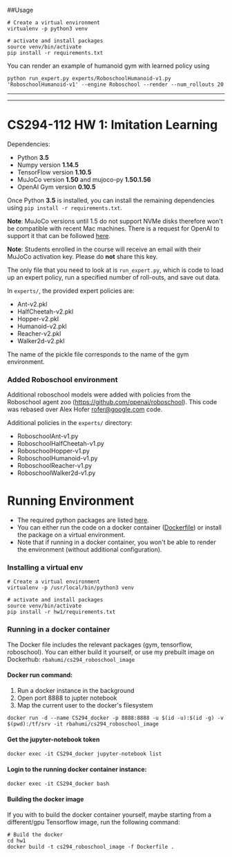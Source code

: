##Usage 

```
# Create a virtual environment
virtualenv -p python3 venv

# activate and install packages
source venv/bin/activate
pip install -r requirements.txt
```

You can render an example of humanoid gym with learned policy using
```
python run_expert.py experts/RoboschoolHumanoid-v1.py 'RoboschoolHumanoid-v1' --engine Roboschool --render --num_rollouts 20
```

-------------------
------------------


# CS294-112 HW 1: Imitation Learning

Dependencies:
 * Python **3.5**
 * Numpy version **1.14.5**
 * TensorFlow version **1.10.5**
 * MuJoCo version **1.50** and mujoco-py **1.50.1.56**
 * OpenAI Gym version **0.10.5**

Once Python **3.5** is installed, you can install the remaining dependencies using `pip install -r requirements.txt`.

**Note**: MuJoCo versions until 1.5 do not support NVMe disks therefore won't be compatible with recent Mac machines.
There is a request for OpenAI to support it that can be followed [here](https://github.com/openai/gym/issues/638).

**Note**: Students enrolled in the course will receive an email with their MuJoCo activation key. Please do **not** share this key.

The only file that you need to look at is `run_expert.py`, which is code to load up an expert policy, run a specified number of roll-outs, and save out data.

In `experts/`, the provided expert policies are:
* Ant-v2.pkl
* HalfCheetah-v2.pkl
* Hopper-v2.pkl
* Humanoid-v2.pkl
* Reacher-v2.pkl
* Walker2d-v2.pkl

The name of the pickle file corresponds to the name of the gym environment.

### Added Roboschool environment
Additional roboschool models were added with policies from the Roboschool agent zoo (https://github.com/openai/roboschool).
This code was rebased over Alex Hofer <rofer@google.com> code.

Additional policies in the `experts/` directory:
* RoboschoolAnt-v1.py
* RoboschoolHalfCheetah-v1.py
* RoboschoolHopper-v1.py
* RoboschoolHumanoid-v1.py
* RoboschoolReacher-v1.py
* RoboschoolWalker2d-v1.py

# Running Environment
- The required python packages are listed [here](requirements.txt).
- You can either run the code on a docker container ([Dockerfile](../Dockerfile)) or install the package on a virtual environment.
- Note that if running in a docker container, you won't be able to render the environment (without additional configuration).
### Installing a virtual env
```
# Create a virtual environment
virtualenv -p /usr/local/bin/python3 venv

# activate and install packages
source venv/bin/activate
pip install -r hw1/requirements.txt
```

### Running in a docker container
The Docker file includes the relevant packages (gym, tensorflow, roboschool).
You can either build it yourself, or use my prebuilt image on Dockerhub: `rbahumi/cs294_roboschool_image`

#### Docker run command:
1. Run a docker instance in the background
2. Open port 8888 to jupter notebook
3. Map the current user to the docker's filesystem
```
docker run -d --name CS294_docker -p 8888:8888 -u $(id -u):$(id -g) -v $(pwd):/tf/srv -it rbahumi/cs294_roboschool_image
```
#### Get the jupyter-notebook token
```
docker exec -it CS294_docker jupyter-notebook list
```
#### Login to the running docker container instance:
```
docker exec -it CS294_docker bash
```

#### Building the docker image
If you with to build the docker container yourself, maybe starting from a different/gpu Tensorflow image, run the following command:
```
# Build the docker
cd hw1
docker build -t cs294_roboschool_image -f Dockerfile .
```
